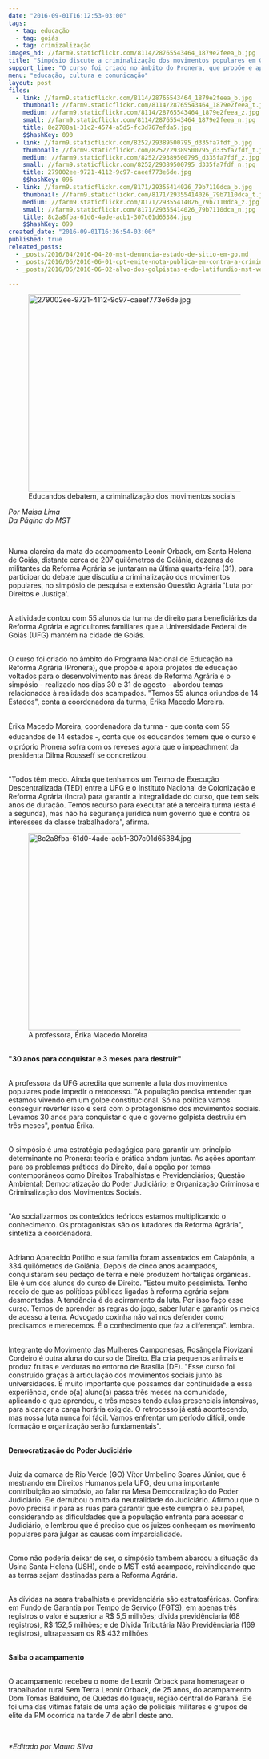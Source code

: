 ```yaml
---
date: "2016-09-01T16:12:53-03:00"
tags:
  - tag: educação
  - tag: goiás
  - tag: crimizalização
images_hd: //farm9.staticflickr.com/8114/28765543464_1879e2feea_b.jpg
title: "Simpósio discute a criminalização dos movimentos populares em Goiás "
support_line: "O curso foi criado no âmbito do Pronera, que propõe e apoia projetos de educação voltados para o desenvolvimento nas áreas de Reforma Agrária"
menu: "educação, cultura e comunicação"
layout: post
files:
  - link: //farm9.staticflickr.com/8114/28765543464_1879e2feea_b.jpg
    thumbnail: //farm9.staticflickr.com/8114/28765543464_1879e2feea_t.jpg
    medium: //farm9.staticflickr.com/8114/28765543464_1879e2feea_z.jpg
    small: //farm9.staticflickr.com/8114/28765543464_1879e2feea_n.jpg
    title: 8e2788a1-31c2-4574-a5d5-fc3d767efda5.jpg
    $$hashKey: 090
  - link: //farm9.staticflickr.com/8252/29389500795_d335fa7fdf_b.jpg
    thumbnail: //farm9.staticflickr.com/8252/29389500795_d335fa7fdf_t.jpg
    medium: //farm9.staticflickr.com/8252/29389500795_d335fa7fdf_z.jpg
    small: //farm9.staticflickr.com/8252/29389500795_d335fa7fdf_n.jpg
    title: 279002ee-9721-4112-9c97-caeef773e6de.jpg
    $$hashKey: 096
  - link: //farm9.staticflickr.com/8171/29355414026_79b7110dca_b.jpg
    thumbnail: //farm9.staticflickr.com/8171/29355414026_79b7110dca_t.jpg
    medium: //farm9.staticflickr.com/8171/29355414026_79b7110dca_z.jpg
    small: //farm9.staticflickr.com/8171/29355414026_79b7110dca_n.jpg
    title: 8c2a8fba-61d0-4ade-acb1-307c01d65384.jpg
    $$hashKey: 099
created_date: "2016-09-01T16:36:54-03:00"
published: true
releated_posts:
  - _posts/2016/04/2016-04-20-mst-denuncia-estado-de-sitio-em-go.md
  - _posts/2016/06/2016-06-01-cpt-emite-nota-publica-em-contra-a-criminalizacao-da-luta-pela-terra-em-go.md
  - _posts/2016/06/2016-06-02-alvo-dos-golpistas-e-do-latifundio-mst-ve-aumentar-perseguicao-em-go.md

---
```

<figure class="image"><img alt="279002ee-9721-4112-9c97-caeef773e6de.jpg" height="394" src="//farm9.staticflickr.com/8252/29389500795_d335fa7fdf_b.jpg" width="700" />
<figcaption>Educandos debatem, a criminaliza&ccedil;&atilde;o dos movimentos sociais&nbsp;</figcaption>
</figure>

<p><em>Por Maisa Lima<br />
Da P&aacute;gina do MST&nbsp;</em></p>

<p>&nbsp;</p>

<p>Numa clareira da mata do acampamento Leonir Orback, em Santa Helena de Goi&aacute;s, distante cerca de 207 quil&ocirc;metros de Goi&acirc;nia, dezenas de militantes da Reforma Agr&aacute;ria se juntaram na &uacute;ltima&nbsp;quarta-feira (31), para participar do&nbsp;debate que discutiu a&nbsp;criminaliza&ccedil;&atilde;o dos movimentos populares,&nbsp;no simp&oacute;sio de pesquisa e extens&atilde;o Quest&atilde;o Agr&aacute;ria &#39;Luta por Direitos e Justi&ccedil;a&#39;.</p>

<p><br />
A atividade contou com&nbsp;55 alunos da turma de direito para benefici&aacute;rios da Reforma Agr&aacute;ria e agricultores familiares que a Universidade Federal de Goi&aacute;s (UFG) mant&eacute;m na cidade de Goi&aacute;s.&nbsp;</p>

<p><br />
O curso foi criado no &acirc;mbito do Programa Nacional de Educa&ccedil;&atilde;o na Reforma Agr&aacute;ria (Pronera), que prop&otilde;e e apoia projetos de educa&ccedil;&atilde;o voltados para o desenvolvimento nas &aacute;reas de Reforma Agr&aacute;ria e o simp&oacute;sio - realizado nos dias 30 e 31 de agosto - abordou temas relacionados &agrave; realidade dos acampados. &quot;Temos 55 alunos oriundos de 14 Estados&quot;, conta a coordenadora da turma, &Eacute;rika Macedo Moreira.</p>

<p><br />
<span style="line-height: 20.8px;">&Eacute;rika Macedo Moreira, coordenadora da turma - que conta com 55 educandos de 14 estados -, conta&nbsp;que&nbsp;</span>os educandos&nbsp;temem&nbsp;que o curso e o pr&oacute;prio Pronera sofra com os&nbsp;reveses agora que o impeachment da presidenta Dilma Rousseff se concretizou.</p>

<p><br />
&quot;Todos t&ecirc;m medo.&nbsp;Ainda que tenhamos um Termo de Execu&ccedil;&atilde;o Descentralizada (TED) entre a UFG e o Instituto Nacional de Coloniza&ccedil;&atilde;o e Reforma Agr&aacute;ria (Incra) para garantir a integralidade do curso, que tem seis anos de dura&ccedil;&atilde;o. Temos recurso para executar at&eacute; a terceira turma (esta &eacute; a segunda), mas n&atilde;o h&aacute; seguran&ccedil;a jur&iacute;dica num governo que &eacute; contra os interesses da classe trabalhadora&quot;, afirma.&nbsp;</p>

<figure class="image"><img alt="8c2a8fba-61d0-4ade-acb1-307c01d65384.jpg" height="394" src="//farm9.staticflickr.com/8171/29355414026_79b7110dca_b.jpg" width="700" />
<figcaption>A professora, &Eacute;rika Macedo Moreira</figcaption>
</figure>

<p><br />
<strong>&quot;30 anos para conquistar e 3 meses para destruir&quot;</strong></p>

<p><br />
A professora da UFG acredita que somente a luta dos movimentos populares&nbsp;pode impedir o retrocesso. &quot;A popula&ccedil;&atilde;o precisa entender que estamos vivendo em um golpe constitucional. S&oacute; na pol&iacute;tica vamos conseguir reverter isso e ser&aacute; com o protagonismo dos movimentos sociais. Levamos 30 anos para conquistar o que o governo golpista destruiu em tr&ecirc;s meses&quot;, pontua &Eacute;rika.</p>

<p><br />
O simp&oacute;sio &eacute; uma estrat&eacute;gia pedag&oacute;gica para garantir um princ&iacute;pio determinante no Pronera: teoria e pr&aacute;tica andam juntas. As a&ccedil;&otilde;es apontam para os problemas pr&aacute;ticos do Direito, da&iacute; a op&ccedil;&atilde;o por temas contempor&acirc;neos como Direitos Trabalhistas e Previdenci&aacute;rios; Quest&atilde;o Ambiental; Democratiza&ccedil;&atilde;o do Poder Judici&aacute;rio; e Organiza&ccedil;&atilde;o Criminosa e Criminaliza&ccedil;&atilde;o dos Movimentos Sociais.</p>

<p><br />
&quot;Ao socializarmos os conte&uacute;dos te&oacute;ricos estamos multiplicando o conhecimento. Os protagonistas s&atilde;o os lutadores da Reforma Agr&aacute;ria&quot;, sintetiza a coordenadora.&nbsp;</p>

<p><br />
Adriano Aparecido Potilho e sua fam&iacute;lia foram assentados em Caiap&ocirc;nia, a 334 quil&ocirc;metros de Goi&acirc;nia. Depois de cinco anos acampados, conquistaram seu peda&ccedil;o de terra e nele produzem hortali&ccedil;as org&acirc;nicas. Ele &eacute; um dos alunos do curso de Direito. &quot;Estou muito pessimista. Tenho receio de que as pol&iacute;ticas p&uacute;blicas ligadas &agrave; reforma agr&aacute;ria sejam desmontadas. A tend&ecirc;ncia &eacute; de acirramento da luta. Por isso fa&ccedil;o esse curso. Temos de aprender as regras do jogo, saber lutar e garantir os meios de acesso &agrave; terra. Advogado coxinha n&atilde;o vai nos defender como precisamos e merecemos. &Eacute; o conhecimento que faz a diferen&ccedil;a&quot;. lembra.</p>

<p><br />
Integrante do Movimento das Mulheres Camponesas, Ros&acirc;ngela Piovizani Cordeiro &eacute; outra aluna do curso de Direito. Ela cria pequenos animais e produz frutas e verduras no entorno de Bras&iacute;lia (DF). &quot;Esse curso foi constru&iacute;do gra&ccedil;as &agrave; articula&ccedil;&atilde;o dos movimentos sociais junto &agrave;s universidades. &Eacute; muito importante que possamos dar continuidade a essa experi&ecirc;ncia, onde o(a) aluno(a) passa tr&ecirc;s meses na comunidade, aplicando o que aprendeu, e tr&ecirc;s meses tendo aulas presenciais intensivas, para alcan&ccedil;ar a carga hor&aacute;ria exigida. O retrocesso j&aacute; est&aacute; acontecendo, mas nossa luta nunca foi f&aacute;cil. Vamos enfrentar um per&iacute;odo dif&iacute;cil, onde forma&ccedil;&atilde;o e organiza&ccedil;&atilde;o ser&atilde;o fundamentais&quot;.</p>

<p><br />
<strong>Democratiza&ccedil;&atilde;o do Poder Judici&aacute;rio</strong></p>

<p><br />
Juiz da comarca de Rio Verde (GO) V&iacute;tor Umbelino Soares J&uacute;nior, que &eacute; mestrando em Direitos Humanos pela UFG, deu uma importante contribui&ccedil;&atilde;o ao simp&oacute;sio, ao falar na Mesa Democratiza&ccedil;&atilde;o do Poder Judici&aacute;rio. Ele derrubou o mito da neutralidade do Judici&aacute;rio. Afirmou que o povo precisa ir para as ruas para garantir que este cumpra o seu papel, considerando as dificuldades que a popula&ccedil;&atilde;o enfrenta para acessar o Judici&aacute;rio, e lembrou que &eacute; preciso que os juizes conhe&ccedil;am os movimento populares&nbsp;para julgar as causas com imparcialidade.</p>

<p><br />
Como n&atilde;o poderia deixar de ser, o simp&oacute;sio tamb&eacute;m abarcou a situa&ccedil;&atilde;o da Usina Santa Helena (USH), onde o MST&nbsp;est&aacute; acampado, reivindicando que as terras sejam destinadas para a Reforma Agr&aacute;ria.</p>

<p><br />
As d&iacute;vidas na seara trabalhista e previdenci&aacute;ria s&atilde;o estratosf&eacute;ricas. Confira: em Fundo de Garantia por Tempo de Servi&ccedil;o (FGTS), em apenas tr&ecirc;s registros o valor &eacute; superior a R$ 5,5 milh&otilde;es; d&iacute;vida previd&ecirc;nciaria (68 registros), R$ 152,5 milh&otilde;es; e de D&iacute;vida Tribut&aacute;ria N&atilde;o Previd&ecirc;nciaria (169 registros), ultrapassam os R$ 432 milh&otilde;es</p>

<p><br />
<strong>Saiba o acampamento</strong></p>

<p><br />
O acampamento recebeu o nome de Leonir Orback para homenagear o trabalhador rural Sem Terra Leonir Orback, de 25 anos, do acampamento Dom Tomas Baldu&iacute;no, de Quedas do Igua&ccedil;u, regi&atilde;o central do Paran&aacute;. Ele foi uma das v&iacute;timas fatais de uma a&ccedil;&atilde;o de policiais militares e grupos de elite da PM ocorrida na tarde 7 de abril deste ano.</p>

<p>&nbsp;</p>

<p><em>*Editado por Maura Silva&nbsp;</em></p>
